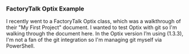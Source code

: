 ### FactoryTalk Optix Example

I recently went to a FactoryTalk Optix class, which was a walkthrough of their "My First Project" document.  I wanted to test Optix
with git so I'm walking through the document here. In the Optix version I’m using (1.3.3), I'm not a fan of the git integration so I'm managing
git myself via PowerShell. 
